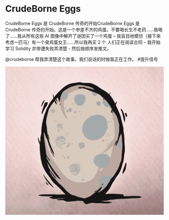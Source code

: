 # CrudeBorne Eggs

CrudeBorne Eggs 是 CrudeBorne 传奇的开始CrudeBorne Eggs 是 CrudeBorne 传奇的开始。这是一个参差不齐的鸡蛋。不要喝长生不老药……我喝了……我从所有这些 AI 图像中解开了谜团买了一个鸡蛋 – 我盲目地模仿（接下来考虑一匹马）有一个臭鸡蛋女王......所以我再买 2 个 人们正在阅读合同 – 我开始学习 Solidity 并惨遭失败弄清楚 - 然后按顺序发推文。

@crudeborne 帮我弄清楚这个故事。我们说话的时候我正在工作。 #提升信号

![nft](1.png)
